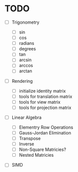 # TODO
- [ ] Trigonometry
    - [ ] sin
    - [ ] cos
    - [ ] radians
    - [ ] degrees
    - [ ] tan
    - [ ] arcsin
    - [ ] arccos
    - [ ] arctan
- [ ] Rendering
    - [ ] initialize identity matrix
    - [ ] tools for translation matrix
    - [ ] tools for view matrix
    - [ ] tools for projection matrix
- [ ] Linear Algebra
    - [ ] Elementry Row Operations
    - [ ] Gauss-Jordan Elimination
    - [ ] Transpose
    - [ ] Inverse
    - [ ] Non-Square Matricies?
    - [ ] Nested Matricies
- [ ] SIMD

